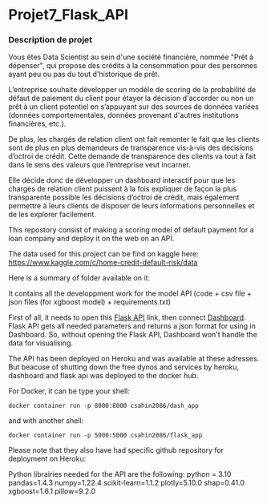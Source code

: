 # Projet7_Flask_API

<h3> Description de projet </h3>
Vous êtes Data Scientist au sein d'une société financière, nommée "Prêt à dépenser", qui propose des crédits à la consommation pour des personnes ayant peu ou pas du tout d'historique de prêt.

L’entreprise souhaite développer un modèle de scoring de la probabilité de défaut de paiement du client pour étayer la décision d'accorder ou non un prêt à un client potentiel en s’appuyant sur des sources de données variées (données comportementales, données provenant d'autres institutions financières, etc.).

De plus, les chargés de relation client ont fait remonter le fait que les clients sont de plus en plus demandeurs de transparence vis-à-vis des décisions d’octroi de crédit. Cette demande de transparence des clients va tout à fait dans le sens des valeurs que l’entreprise veut incarner.

Elle décide donc de développer un dashboard interactif pour que les chargés de relation client puissent à la fois expliquer de façon la plus transparente possible les décisions d’octroi de crédit, mais également permettre à leurs clients de disposer de leurs informations personnelles et de les explorer facilement.

This repostory consist of making a scoring model of default payment for a loan company and deploy it on the web on an API.

The data used for this project can be find on kaggle here: https://www.kaggle.com/c/home-credit-default-risk/data

Here is a summary of folder available on it:

It contains all the developpment work for the model API (code + csv file + json files (for xgboost model) + requirements.txt)

First of all, it needs to open this [Flask API](https://oc-p7-home-risk-flaskapi.herokuapp.com/) link, then connect 
[Dashboard](https://oc-dashboard-home-risk.herokuapp.com/). Flask API gets all needed parameters and returns a json format for using in Dashboard.
So, without opening the Flask API, Dashboard won't handle the data for visualising.

The API has been deployed on Heroku and was available at these adresses. But beacuse of shutting down the free dynos and services 
by heroku, dashboard and flask api was deployed to the docker hub. 

For Docker, it can be type your shell:

`docker container run -p 8000:8000 csahin2086/dash_app`

and with another shell:

`docker container run -p 5000:5000 csahin2086/flask_app`

Please note that they also have had specific github repository for deployment on Heroku:

Python librairies needed for the API are the following: python = 3.10 pandas=1.4.3 numpy=1.22.4 scikit-learn=1.1.2 
plotly=5.10.0 shap=0.41.0 xgboost=1.6.1 pillow=9.2.0
